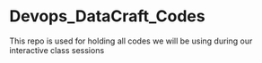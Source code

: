 # Devops_DataCraft_Codes
This repo is used for holding all codes we will be using during our interactive class sessions
